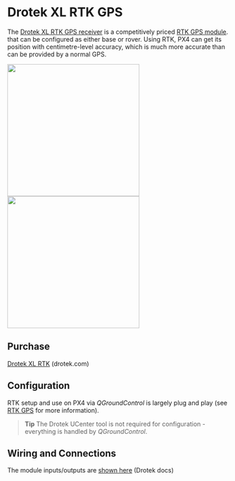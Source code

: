 # Drotek XL RTK GPS

The [Drotek XL RTK GPS receiver](https://drotek.com/shop/en/home/792-xl-rtk-gps-neo-m8p-rover.html) is a competitively priced [RTK GPS module](../gps_compass/rtk_gps.md). that can be configured as either base or rover. Using RTK, PX4 can get its position with centimetre-level accuracy, which is much more accurate than can be provided by a normal GPS.

<img src="../../images/rtk_base_drotek_xl_rtk_gps.jpg" width="300px" /> <img src="../../images/rtk_rover_drotek_xl_rtk_gps.jpg" width="300px" />

## Purchase

[Drotek XL RTK](https://drotek.com/shop/en/home/792-xl-rtk-gps-neo-m8p-rover.html) (drotek.com)

## Configuration

RTK setup and use on PX4 via *QGroundControl* is largely plug and play (see [RTK GPS](../advanced_features/rtk-gps.md) for more information).

> **Tip** The Drotek UCenter tool is not required for configuration - everything is handled by *QGroundControl*.


## Wiring and Connections

The module inputs/outputs are [shown here](https://drotek.gitbooks.io/doc-rtk/content/rtkmodules/schematics.html#xl-rtk-module) (Drotek docs)
